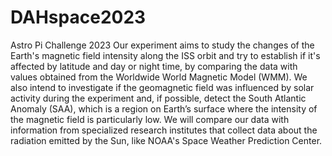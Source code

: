 # DAHspace2023
Astro Pi Challenge 2023 
Our experiment aims to study the changes of the Earth's magnetic field intensity along the ISS orbit and try to establish if it's affected by latitude and day or night time, by comparing the data with values obtained from the Worldwide World Magnetic Model (WMM). We also intend to investigate if the geomagnetic field was influenced by solar activity during the experiment and, if possible, detect the South Atlantic Anomaly (SAA), which is a region on Earth’s surface where the intensity of the magnetic field is particularly low. We will compare our data with information from specialized research institutes that collect data about the radiation emitted by the Sun, like NOAA's Space Weather Prediction Center.

